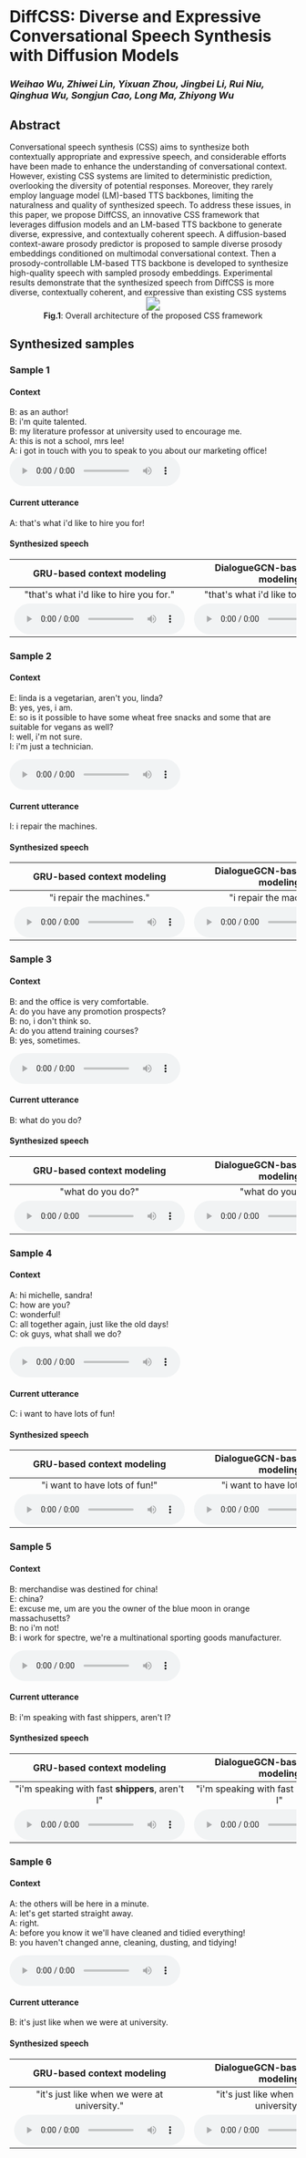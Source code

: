 # DiffCSS: Diverse and Expressive Conversational Speech Synthesis with Diffusion Models

### *Weihao Wu, Zhiwei Lin, Yixuan Zhou, Jingbei Li, Rui Niu, Qinghua Wu, Songjun Cao, Long Ma, Zhiyong Wu*

<h2 id = "1">Abstract</h2>
Conversational speech synthesis (CSS) aims to synthesize both contextually appropriate and expressive speech, and considerable efforts have been made to enhance the understanding of conversational context. However, existing CSS systems are limited to deterministic prediction, overlooking the diversity of potential responses. Moreover, they rarely employ language model (LM)-based TTS backbones, limiting the naturalness and quality of synthesized speech. To address these issues, in this paper, we propose DiffCSS, an innovative CSS framework that leverages diffusion models and an LM-based TTS backbone to generate diverse, expressive, and contextually coherent speech. A diffusion-based context-aware prosody predictor is proposed to sample diverse prosody embeddings conditioned on multimodal conversational context. Then a prosody-controllable LM-based TTS backbone is developed to synthesize high-quality speech with sampled prosody embeddings. Experimental results demonstrate that the synthesized speech from DiffCSS is more diverse, contextually coherent, and expressive than existing CSS systems

<center>
    <script src="https://polyfill.io/v3/polyfill.min.js?features=es6"></script>
	<script id="MathJax-script" async
        src="https://cdn.jsdelivr.net/npm/mathjax@3/es5/tex-mml-chtml.js">
</script>
    <img style="zoom: 150%;" 
    src="./data/fig/backbone.png">
    <br>
    <div class="caption" style="max-width: 1000px;"> 
    <b>Fig.1</b>: Overall architecture of the proposed CSS framework
    </div>
</center>


## Synthesized samples
### Sample 1
#### Context
B: as an author!  
B: i'm quite talented.  
B: my literature professor at university used to encourage me.  
A: this is not a school, mrs lee!  
A: i got in touch with you to speak to you about our marketing office!  
<audio controls="controls" src="/data/context/9_1_d2418.wav" type="audio/wav"></audio>

#### Current utterance
A: that's what i'd like to hire you for!

#### Synthesized speech

| GRU-based context modeling | DialogueGCN-based context modeling | Transformer encoder-based context modeling | Proposed |
| :--: | :--: | :--: | :--: |
| "that's what i'd like to hire you for." | "that's what i'd like to hire you for." | "that's what i'd like to hire you **for**." | "that's what i'd like to **hire** you for." |
| <audio controls><source src="https://thuhcsi.github.io/mm2022-conversational-tts/static/78-0-43-A-1-vanilla.wav" type="audio/wav"></audio> | <audio controls><source src="https://thuhcsi.github.io/mm2022-conversational-tts/static/78-0-43-A-2-gru.wav" type="audio/wav"></audio> | <audio controls><source src="https://thuhcsi.github.io/mm2022-conversational-tts/static/78-0-43-A-3-dialoguegcn.wav" type="audio/wav"></audio> | <audio controls><source src="https://thuhcsi.github.io/mm2022-conversational-tts/static/78-0-43-A-4-proposed.wav" type="audio/wav"></audio> |

### Sample 2
#### Context
E: linda is a vegetarian, aren't you, linda?  
B: yes, yes, i am.  
E: so is it possible to have some wheat free snacks and some that are suitable for vegans as well?  
I: well, i'm not sure.  
I: i'm just a technician.  

<audio controls="controls" src="https://thuhcsi.github.io/mm2022-conversational-tts/static/80-5-28-I-0-context.wav" type="audio/wav"></audio>

#### Current utterance
I: i repair the machines.  

#### Synthesized speech

| GRU-based context modeling | DialogueGCN-based context modeling | Transformer encoder-based context modeling | Proposed |
| :--: | :--: | :--: | :--: |
| "i repair the machines." | "i repair the machines." | "i repair the machines." | "i **repair** the machines." |
| <audio controls><source src="https://thuhcsi.github.io/mm2022-conversational-tts/static/80-5-28-I-1-vanilla.wav" type="audio/wav"></audio> | <audio controls><source src="https://thuhcsi.github.io/mm2022-conversational-tts/static/80-5-28-I-2-gru.wav" type="audio/wav"></audio> | <audio controls><source src="https://thuhcsi.github.io/mm2022-conversational-tts/static/80-5-28-I-3-dialoguegcn.wav" type="audio/wav"></audio> | <audio controls><source src="https://thuhcsi.github.io/mm2022-conversational-tts/static/80-5-28-I-4-proposed.wav" type="audio/wav"></audio> |

### Sample 3
#### Context
B: and the office is very comfortable.  
A: do you have any promotion prospects?  
B: no, i don't think so.  
A: do you attend training courses?  
B: yes, sometimes.  

<audio controls="controls" src="https://thuhcsi.github.io/mm2022-conversational-tts/static/80-0-19-B-0-context.wav" type="audio/wav"></audio>

#### Current utterance
B: what do you do?

#### Synthesized speech

| GRU-based context modeling | DialogueGCN-based context modeling | Transformer encoder-based context modeling | Proposed |
| :--: | :--: | :--: | :--: |
| "what do you do?" | "what do you do?" | "what do you do?" | "what do you **do**?" |
| <audio controls><source src="https://thuhcsi.github.io/mm2022-conversational-tts/static/80-0-19-B-1-vanilla.wav" type="audio/wav"></audio> | <audio controls><source src="https://thuhcsi.github.io/mm2022-conversational-tts/static/80-0-19-B-2-gru.wav" type="audio/wav"></audio> | <audio controls><source src="https://thuhcsi.github.io/mm2022-conversational-tts/static/80-0-19-B-3-dialoguegcn.wav" type="audio/wav"></audio> | <audio controls><source src="https://thuhcsi.github.io/mm2022-conversational-tts/static/80-0-19-B-4-proposed.wav" type="audio/wav"></audio> |

### Sample 4
#### Context
A: hi michelle, sandra!  
C: how are you?  
C: wonderful!  
C: all together again, just like the old days!  
C: ok guys, what shall we do?  

<audio controls="controls" src="https://thuhcsi.github.io/mm2022-conversational-tts/static/76-0-26-C-0-context.wav" type="audio/wav"></audio>

#### Current utterance
C: i want to have lots of fun!

#### Synthesized speech

| GRU-based context modeling | DialogueGCN-based context modeling | Transformer encoder-based context modeling | Proposed |
| :--: | :--: | :--: | :--: |
| "i want to have lots of fun!" | "i want to have lots of fun!" | "i want to have lots of fun!" | "i want to have lots of **fun**!" |
| <audio controls><source src="https://thuhcsi.github.io/mm2022-conversational-tts/static/76-0-26-C-1-vanilla.wav" type="audio/wav"></audio> | <audio controls><source src="https://thuhcsi.github.io/mm2022-conversational-tts/static/76-0-26-C-2-gru.wav" type="audio/wav"></audio> | <audio controls><source src="https://thuhcsi.github.io/mm2022-conversational-tts/static/76-0-26-C-3-dialoguegcn.wav" type="audio/wav"></audio> | <audio controls><source src="https://thuhcsi.github.io/mm2022-conversational-tts/static/76-0-26-C-4-proposed.wav" type="audio/wav"></audio> |

### Sample 5
#### Context
B: merchandise was destined for china!  
E: china?  
E: excuse me, um are you the owner of the blue moon in orange massachusetts?  
B: no i'm not!  
B: i work for spectre, we're a multinational sporting goods manufacturer.  

<audio controls="controls" src="https://thuhcsi.github.io/mm2022-conversational-tts/static/78-3-63-B-0-context.wav" type="audio/wav"></audio>

#### Current utterance
B: i'm speaking with fast shippers, aren't I?

#### Synthesized speech

| GRU-based context modeling | DialogueGCN-based context modeling | Transformer encoder-based context modeling | Proposed |
| :--: | :--: | :--: | :--: |
| "i'm speaking with fast **shippers**, aren't I" | "i'm speaking with fast shippers, aren't I" | "i'm speaking with **fast** shippers, aren't I" | "i'm speaking with **fast shippers**, **aren't** I" |
| <audio controls><source src="https://thuhcsi.github.io/mm2022-conversational-tts/static/78-3-63-B-1-vanilla.wav" type="audio/wav"></audio> | <audio controls><source src="https://thuhcsi.github.io/mm2022-conversational-tts/static/78-3-63-B-2-gru.wav" type="audio/wav"></audio> | <audio controls><source src="https://thuhcsi.github.io/mm2022-conversational-tts/static/78-3-63-B-3-dialoguegcn.wav" type="audio/wav"></audio> | <audio controls><source src="https://thuhcsi.github.io/mm2022-conversational-tts/static/78-3-63-B-4-proposed.wav" type="audio/wav"></audio> |

### Sample 6
#### Context
A: the others will be here in a minute.  
A: let's get started straight away.  
A: right.  
A: before you know it we'll have cleaned and tidied everything!  
B: you haven't changed anne, cleaning, dusting, and tidying!  

<audio controls="controls" src="https://thuhcsi.github.io/mm2022-conversational-tts/static/76-0-14-B-0-context.wav" type="audio/wav"></audio>

#### Current utterance
B: it's just like when we were at university.

#### Synthesized speech

| GRU-based context modeling | DialogueGCN-based context modeling | Transformer encoder-based context modeling | Proposed |
| :--: | :--: | :--: | :--: |
| "it's just like when we were at university." | "it's just like when we were at university." | "it's **just** like when we were at university." | "it's just like **when we were** at **university**." |
| <audio controls><source src="https://thuhcsi.github.io/mm2022-conversational-tts/static/76-0-14-B-1-vanilla.wav" type="audio/wav"></audio> | <audio controls><source src="https://thuhcsi.github.io/mm2022-conversational-tts/static/76-0-14-B-2-gru.wav" type="audio/wav"></audio> | <audio controls><source src="https://thuhcsi.github.io/mm2022-conversational-tts/static/76-0-14-B-3-dialoguegcn.wav" type="audio/wav"></audio> | <audio controls><source src="https://thuhcsi.github.io/mm2022-conversational-tts/static/76-0-14-B-4-proposed.wav" type="audio/wav"></audio> |